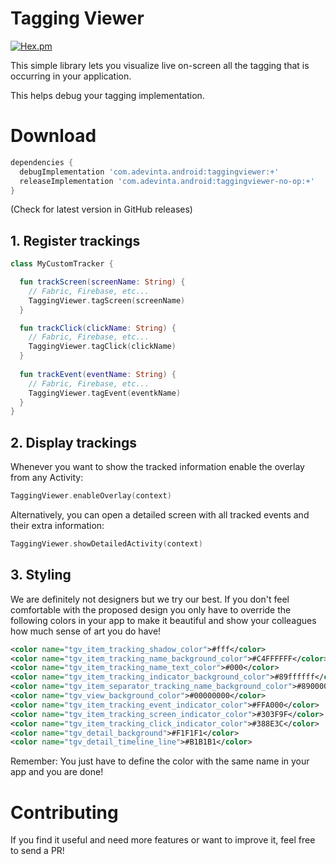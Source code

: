 # Tagging Viewer

[![Hex.pm](https://img.shields.io/hexpm/l/plug.svg)](LICENSE.md)

This simple library lets you visualize live on-screen all the tagging that is occurring in your application.

This helps debug your tagging implementation.

# Download

```groovy
dependencies {
  debugImplementation 'com.adevinta.android:taggingviewer:+'
  releaseImplementation 'com.adevinta.android:taggingviewer-no-op:+'
}
```
(Check for latest version in GitHub releases)

## 1. Register trackings
```kotlin
class MyCustomTracker {

  fun trackScreen(screenName: String) {
    // Fabric, Firebase, etc...
    TaggingViewer.tagScreen(screenName)
  }

  fun trackClick(clickName: String) {
    // Fabric, Firebase, etc...
    TaggingViewer.tagClick(clickName)
  }
  
  fun trackEvent(eventName: String) {
    // Fabric, Firebase, etc...
    TaggingViewer.tagEvent(eventkName)
  }
}
```

## 2. Display trackings
Whenever you want to show the tracked information enable the overlay from any Activity:

```kotlin
TaggingViewer.enableOverlay(context)
```

Alternatively, you can open a detailed screen with all tracked events and their extra information:
```kotlin
TaggingViewer.showDetailedActivity(context)
```


## 3. Styling
We are definitely not designers but we try our best. If you don't feel comfortable with the proposed design you only have to override the
following colors in your app to make it beautiful and show your colleagues how much sense of art you do have!

```xml
<color name="tgv_item_tracking_shadow_color">#fff</color>
<color name="tgv_item_tracking_name_background_color">#C4FFFFFF</color>
<color name="tgv_item_tracking_name_text_color">#000</color>
<color name="tgv_item_tracking_indicator_background_color">#89ffffff</color>
<color name="tgv_item_separator_tracking_name_background_color">#89000000</color>
<color name="tgv_view_background_color">#00000000</color>
<color name="tgv_item_tracking_event_indicator_color">#FFA000</color>
<color name="tgv_item_tracking_screen_indicator_color">#303F9F</color>
<color name="tgv_item_tracking_click_indicator_color">#388E3C</color>
<color name="tgv_detail_background">#F1F1F1</color>
<color name="tgv_detail_timeline_line">#B1B1B1</color>
```

Remember: You just have to define the color with the same name in your app and you are done!

# Contributing
If you find it useful and need more features or want to improve it, feel free to send a PR!
